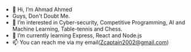 - 👋 Hi, I’m Ahmad Ahmed
- Guys, Don't Doubt Me.
- 👀 I’m interested in Cyber-security, Competitive Programming, AI and Machine Learning, Table-tennis and Chess.
- 🌱 I’m currently learning Express, React and Node.js
- 📫 You can reach me via my email(Zcaptain2002@gmail.com)

<!---
EngrAhmadUmar/EngrAhmadUmar is a ✨ special ✨ repository because its `README.md` (this file) appears on your GitHub profile.
You can click the Preview link to take a look at your changes.
--->
